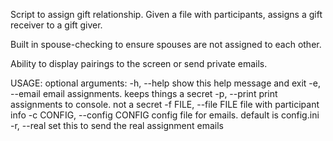 Script to assign gift relationship. Given a file with participants, assigns a gift receiver to a gift giver.

Built in spouse-checking to ensure spouses are not assigned to each other.

Ability to display pairings to the screen or send private emails.

USAGE:
optional arguments:
  -h, --help            show this help message and exit
  -e, --email           email assignments. keeps things a secret
  -p, --print           print assignments to console. not a secret
  -f FILE, --file FILE  file with participant info
  -c CONFIG, --config CONFIG
                        config file for emails. default is config.ini
  -r, --real            set this to send the real assignment emails
